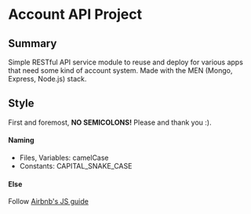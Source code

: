 # Account API Project

## Summary

Simple RESTful API service module to reuse and deploy for various apps that need some kind of account system. Made with the MEN (Mongo, Express, Node.js) stack.

## Style

First and foremost, **NO SEMICOLONS!** Please and thank you :).

#### Naming

 * Files, Variables: camelCase
 * Constants: CAPITAL_SNAKE_CASE

#### Else

Follow [Airbnb's JS guide](https://github.com/airbnb/javascript)

